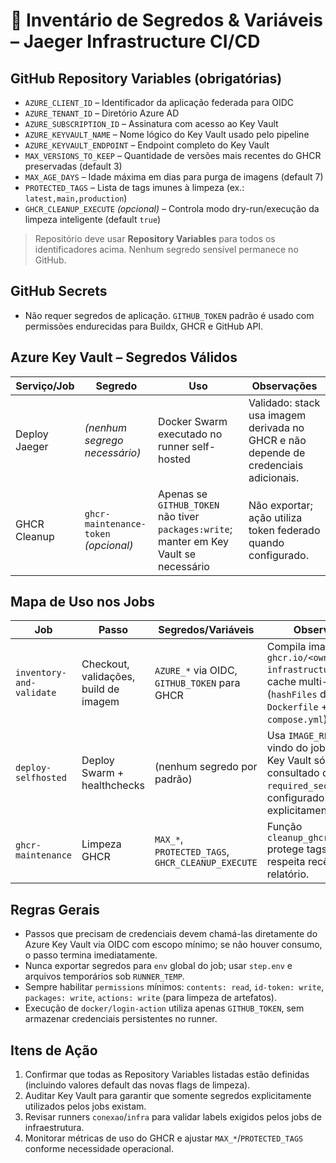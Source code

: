 # 📘 Inventário de Segredos & Variáveis – Jaeger Infrastructure CI/CD

## GitHub Repository Variables (obrigatórias)
- `AZURE_CLIENT_ID` – Identificador da aplicação federada para OIDC
- `AZURE_TENANT_ID` – Diretório Azure AD
- `AZURE_SUBSCRIPTION_ID` – Assinatura com acesso ao Key Vault
- `AZURE_KEYVAULT_NAME` – Nome lógico do Key Vault usado pelo pipeline
- `AZURE_KEYVAULT_ENDPOINT` – Endpoint completo do Key Vault
- `MAX_VERSIONS_TO_KEEP` – Quantidade de versões mais recentes do GHCR preservadas (default 3)
- `MAX_AGE_DAYS` – Idade máxima em dias para purga de imagens (default 7)
- `PROTECTED_TAGS` – Lista de tags imunes à limpeza (ex.: `latest,main,production`)
- `GHCR_CLEANUP_EXECUTE` *(opcional)* – Controla modo dry-run/execução da limpeza inteligente (default `true`)

> Repositório deve usar **Repository Variables** para todos os identificadores acima. Nenhum segredo sensível permanece no GitHub.

## GitHub Secrets
- Não requer segredos de aplicação. `GITHUB_TOKEN` padrão é usado com permissões endurecidas para Buildx, GHCR e GitHub API.

## Azure Key Vault – Segredos Válidos
| Serviço/Job | Segredo | Uso | Observações |
|-------------|---------|-----|-------------|
| Deploy Jaeger | *(nenhum segrego necessário)* | Docker Swarm executado no runner self-hosted | Validado: stack usa imagem derivada no GHCR e não depende de credenciais adicionais.
| GHCR Cleanup | `ghcr-maintenance-token` *(opcional)* | Apenas se `GITHUB_TOKEN` não tiver `packages:write`; manter em Key Vault se necessário | Não exportar; ação utiliza token federado quando configurado.

## Mapa de Uso nos Jobs
| Job | Passo | Segredos/Variáveis | Observações |
|-----|-------|--------------------|-------------|
| `inventory-and-validate` | Checkout, validações, build de imagem | `AZURE_*` via OIDC, `GITHUB_TOKEN` para GHCR | Compila imagem `ghcr.io/<owner>/jaeger-infrastructure` com cache multi-nível (`hashFiles` de `Dockerfile` + `docker-compose.yml`).
| `deploy-selfhosted` | Deploy Swarm + healthchecks | (nenhum segredo por padrão) | Usa `IMAGE_REFERENCE` vindo do job anterior; Key Vault só é consultado quando `required_secrets` for configurado explicitamente.
| `ghcr-maintenance` | Limpeza GHCR | `MAX_*`, `PROTECTED_TAGS`, `GHCR_CLEANUP_EXECUTE` | Função `cleanup_ghcr_safe` protege tags críticas, respeita recência e gera relatório.

## Regras Gerais
- Passos que precisam de credenciais devem chamá-las diretamente do Azure Key Vault via OIDC com escopo mínimo; se não houver consumo, o passo termina imediatamente.
- Nunca exportar segredos para `env` global do job; usar `step.env` e arquivos temporários sob `RUNNER_TEMP`.
- Sempre habilitar `permissions` mínimos: `contents: read`, `id-token: write`, `packages: write`, `actions: write` (para limpeza de artefatos).
- Execução de `docker/login-action` utiliza apenas `GITHUB_TOKEN`, sem armazenar credenciais persistentes no runner.

## Itens de Ação
1. Confirmar que todas as Repository Variables listadas estão definidas (incluindo valores default das novas flags de limpeza).
2. Auditar Key Vault para garantir que somente segredos explicitamente utilizados pelos jobs existam.
3. Revisar runners `conexao`/`infra` para validar labels exigidos pelos jobs de infraestrutura.
4. Monitorar métricas de uso do GHCR e ajustar `MAX_*`/`PROTECTED_TAGS` conforme necessidade operacional.
